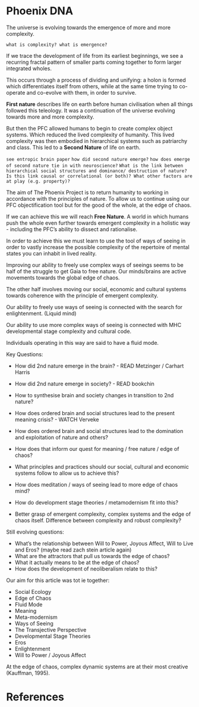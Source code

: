 # Phoenix DNA

The universe is evolving towards the emergence of more and more complexity.

`what is complexity? what is emergence?`

If we trace the development of life from its earliest beginnings, we see a recurring fractal pattern of smaller parts coming together to form larger integrated wholes. 

This occurs through a process of dividing and unifying: a holon is formed which differentiates itself from others, while at the same time trying to co-operate and co-evolve with them, in order to survive. 

**First nature** describes life on earth before human civilisation when all things followed this teleology. It was a continuation of the universe evolving towards more and more complexity.

But then the PFC allowed humans to begin to create complex object systems. Which reduced the lived complexity of humanity. This lived complexity was then embodied in hierarchical systems such as patriarchy and class. This led to a **Second Nature** of life on earth.

`see entropic brain paper`
`how did second nature emerge?`
`how does emerge of second nature tie in with neuroscience?`
`What is the link between hierarchical social structures and dominance/ destruction of nature? Is this link causal or correlational (or both)? What other factors are at play (e.g. property)?`

The aim of The Phoenix Project is to return humanity to working in accordance with the principles of nature. To allow us to continue using our PFC objectification tool but for the good of the whole, at the edge of chaos.

If we can achieve this we will reach **Free Nature**. A world in which humans push the whole even further towards emergent complexity in a holistic way - including the PFC’s ability to dissect and rationalise. 

In order to achieve this we must learn to use the tool of ways of seeing in order to vastly increase the possible complexity of the repertoire of mental states you can inhabit in lived reality.

Improving our ability to freely use complex ways of seeings seems to be half of the struggle to get Gaia to free nature. Our minds/brains are active movements towards the global edge of chaos. 

The other half involves moving our social, economic and cultural systems towards coherence with the principle of emergent complexity.

Our ability to freely use ways of seeing is connected with the search for enlightenment. (Liquid mind)

Our ability to use more complex ways of seeing is connected with MHC developmental stage complexity and cultural code.

Individuals operating in this way are said to have a fluid mode.

Key Questions:
+ How did 2nd nature emerge in the brain? - READ Metzinger / Carhart Harris

+ How did 2nd nature emerge in society? - READ bookchin

+ How to synthesise brain and society changes in transition to 2nd nature?

+ How does ordered brain and social structures lead to the present meaning crisis? - WATCH Verveke

+ How does ordered brain and social structures lead to the domination and exploitation of nature and others?

+ How does that inform our quest for meaning / free nature / edge of chaos?

+ What principles and practices should our social, cultural and economic systems follow to allow us to achieve this?

+ How does meditation / ways of seeing lead to more edge of chaos mind?

+ How do development stage theories / metamodernism fit into this?

+ Better grasp of emergent complexity, complex systems and the edge of chaos itself. Difference between complexity and robust complexity? 

Still evolving questions:
+ What’s the relationship between Will to Power, Joyous Affect, Will to Live and Eros? (maybe read zach stein article again)
+ What are the attractors that pull us towards the edge of chaos?
+ What it actually means to be at the edge of chaos?
+ How does the development of neoliberalism relate to this? 

Our aim for this article was tot ie together:
+ Social Ecology
+ Edge of Chaos
+ Fluid Mode
+ Meaning
+ Meta-modernism
+ Ways of Seeing
+ The Transjective Perspective
+ Developmental Stage Theories
+ Eros
+ Enlightenment
+ Will to Power / Joyous Affect

At the edge of chaos, complex dynamic systems are at their most creative (Kauffman, 1995).

# References
